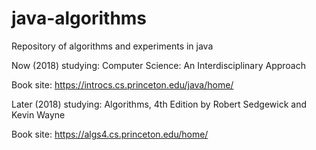 # java-algorithms
Repository of algorithms and experiments in java

Now (2018) studying: Computer Science:   An Interdisciplinary Approach 

Book site: https://introcs.cs.princeton.edu/java/home/

Later (2018) studying: Algorithms, 4th Edition by Robert Sedgewick and Kevin Wayne

Book site: https://algs4.cs.princeton.edu/home/ 

